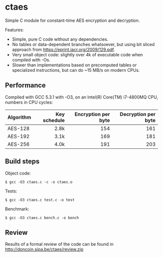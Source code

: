 ctaes
=====

Simple C module for constant-time AES encryption and decryption.

Features:
* Simple, pure C code without any dependencies.
* No tables or data-dependent branches whatsoever, but using bit sliced approach from https://eprint.iacr.org/2009/129.pdf.
* Very small object code: slightly over 4k of executable code when compiled with -Os.
* Slower than implementations based on precomputed tables or specialized instructions, but can do ~15 MB/s on modern CPUs.

Performance
-----------

Compiled with GCC 5.3.1 with -O3, on an Intel(R) Core(TM) i7-4800MQ CPU, numbers in CPU cycles:

| Algorithm | Key schedule | Encryption per byte | Decryption per byte |
| --------- | ------------:| -------------------:| -------------------:|
| AES-128   |         2.8k |                 154 |                 161 |
| AES-192   |         3.1k |                 169 |                 181 |
| AES-256   |         4.0k |                 191 |                 203 |

Build steps
-----------

Object code:

    $ gcc -O3 ctaes.c -c -o ctaes.o

Tests:

    $ gcc -O3 ctaes.c test.c -o test

Benchmark:

    $ gcc -O3 ctaes.c bench.c -o bench

Review
------

Results of a formal review of the code can be found in http://doncoin.sipa.be/ctaes/review.zip
